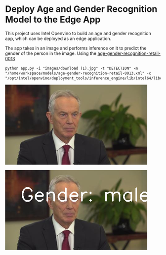 # Deploy Age and Gender Recognition Model to the Edge App

This project uses Intel Openvino to build an age and gender recognition app, which can be deployed as an edge application.

The app takes in an image and performs inference on it to predict the gender of the person in the image. Using the [age-gender-recognition-retail-0013](https://docs.openvinotoolkit.org/latest/_models_intel_age_gender_recognition_retail_0013_description_age_gender_recognition_retail_0013.html)


```
python app.py -i "images/download (1).jpg" -t "DETECTION" -m "/home/workspace/models/age-gender-recognition-retail-0013.xml" -c "/opt/intel/openvino/deployment_tools/inference_engine/lib/intel64/libcpu_extension_sse4.so"

```


![input](https://github.com/magrathj/Age-and-Gender-Recognition-App/blob/master/images/download%20(1).jpg)




![output](https://github.com/magrathj/Age-and-Gender-Recognition-App/blob/master/outputs/DETECTION-output.png)
